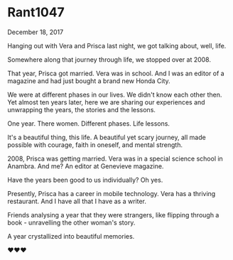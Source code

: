 # Rant1047


December 18, 2017

Hanging out with Vera and Prisca last night, we got talking about, well, life.

Somewhere along that journey through life, we stopped over at 2008.

That year, Prisca got married. 
Vera was in school. 
And I was an editor of a magazine and had just bought a brand new Honda City.

We were at different phases in our lives. We didn't know each other then. Yet almost ten years later, here we are sharing our experiences and unwrapping the years, the stories and the lessons. 

One year. There women. Different phases. Life lessons.

It's a beautiful thing, this life. A beautiful yet scary journey, all made possible with courage, faith in oneself, and mental strength.

2008, Prisca was getting married. Vera was in a special science school in Anambra. And me? An editor at Genevieve magazine. 

Have the years been good to us individually? Oh yes.

Presently, Prisca has a career in mobile technology. Vera has a thriving restaurant. And I have all that I have as a writer. 

Friends analysing a year that they were strangers, like flipping through a book - unravelling the other woman's story. 

A year crystallized into beautiful memories.

❤❤❤